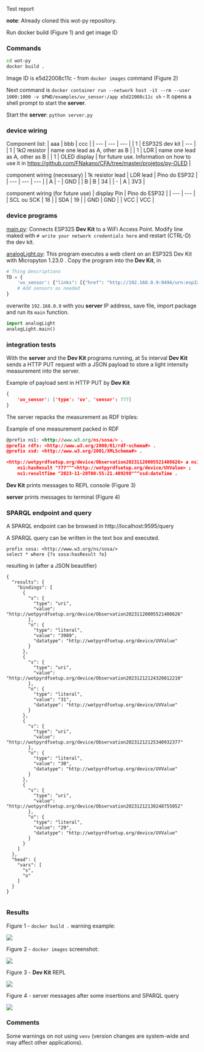 Test report

**note**: Already cloned this wot-py repository.

Run docker build (Figure 1) and get image ID

### Commands

```sh
cd wot-py
docker build .
```


Image ID is e5d22008c11c - from `docker images` command (Figure 2)

Next command is `docker container run --network host -it --rm --user 1000:1000 -v $PWD/examples/uv_sensor:/app e5d22008c11c sh` - It opens a shell prompt to start the **server**.

Start the **server**: `python server.py`

### device wiring

Component list:
| aaa | bbb | ccc |
| --- | --- | --- |
| 1 | ESP32S dev kit | --- |
| 1 | $1k\Omega$ resistor  | name one lead as A, other as B |
| 1 | LDR  | name one lead as A, other as B |
| 1 | OLED display  | for future use. Information on how to use it in https://github.com/FNakano/CFA/tree/master/projetos/py-OLED |

component wiring (necessary)
| 1k resistor lead | LDR lead | Pino do ESP32 |
| --- | --- | --- |
| A | - | GND |
| B | B | 34 |
| - | A | 3V3 |

component wiring (for future use)
| display Pin | Pino do ESP32 |
| --- | --- |
| SCL ou SCK | 18 |
| SDA | 19 |
| GND | GND |
| VCC | VCC |

### device programs

[main.py](./main.py): Connects ESP32S **Dev Kit** to a WiFi Access Point. Modify line maked with `# write your network credentials here` and restart (CTRL-D) the dev kit.

[analogLight.py](./analogLight.py): This program executes a web client on an ESP32S Dev Kit with Micropyton 1.23.0 . Copy the program into the **Dev Kit**, in

```python
# Thing Descriptions
TD = {
    'uv_sensor': {"links": [{"href": "http://192.168.0.9:9494/urn:esp32/property/uv"}]},
    # Add sensors as needed
}

```

overwrite `192.168.0.9` with you **server** IP address, save file, import package and run its `main` function.

```python
import analogLight
analogLight.main()

```

### integration tests

With the **server** and the **Dev Kit** programs running, at 5s interval **Dev Kit** sends a HTTP PUT request with a JSON payload to store a light intensity measurement into the server.

Example of payload sent in HTTP PUT by **Dev Kit**
```json
{
    'uv_sensor': ['type': 'uv', 'sensor': 777]
}
```

The server repacks the measurement as RDF triples:

Example of one measurement packed in RDF
```rdf
@prefix ns1: <http://www.w3.org/ns/sosa/> .
@prefix rdfs: <http://www.w3.org/2000/01/rdf-schema#> .
@prefix xsd: <http://www.w3.org/2001/XMLSchema#> .

<http://wotpyrdfsetup.org/device/Observation20231120005521408626> a ns1:Observation ;
    ns1:hasResult "777"^^<http://wotpyrdfsetup.org/device/UVValue> ;
    ns1:resultTime "2023-11-20T00:55:21.409298"^^xsd:dateTime .

```

**Dev Kit** prints messages to REPL console (Figure 3)

**server** prints messages to terminal (Figure 4)

### SPARQL endpoint and query

A SPARQL endpoint can be browsed in http://localhost:9595/query

A SPARQL query can be written in the text box and executed.

```
prefix sosa: <http://www.w3.org/ns/sosa/>
select * where {?s sosa:hasResult ?o}

```

resulting in (after a JSON beautifier)

```
{
  "results": {
    "bindings": [
      {
        "s": {
          "type": "uri",
          "value": "http://wotpyrdfsetup.org/device/Observation20231120005521408626"
        },
        "o": {
          "type": "literal",
          "value": "3989",
          "datatype": "http://wotpyrdfsetup.org/device/UVValue"
        }
      },
      {
        "s": {
          "type": "uri",
          "value": "http://wotpyrdfsetup.org/device/Observation20231212124320812210"
        },
        "o": {
          "type": "literal",
          "value": "31",
          "datatype": "http://wotpyrdfsetup.org/device/UVValue"
        }
      },
      {
        "s": {
          "type": "uri",
          "value": "http://wotpyrdfsetup.org/device/Observation20231212125340932377"
        },
        "o": {
          "type": "literal",
          "value": "30",
          "datatype": "http://wotpyrdfsetup.org/device/UVValue"
        }
      },
      {
        "s": {
          "type": "uri",
          "value": "http://wotpyrdfsetup.org/device/Observation20231212130248755052"
        },
        "o": {
          "type": "literal",
          "value": "29",
          "datatype": "http://wotpyrdfsetup.org/device/UVValue"
        }
      }
    ]
  },
  "head": {
    "vars": [
      "s",
      "o"
    ]
  }
}


```


### Results

Figure 1 - `docker build .` warning example:
  
![](./Captura%20de%20tela%20de%202024-10-14%2016-28-42.png)

Figure 2 - `docker images` screenshot:

![](./Captura%20de%20tela%20de%202024-10-14%2014-03-44.png)

Figure 3 - **Dev Kit** REPL

![](./Captura%20de%20tela%20de%202024-10-14%2016-23-00.png)

Figure 4 - server messages after some insertions and SPARQL query

![](./Captura%20de%20tela%20de%202024-10-14%2016-27-53.png)

### Comments

Some warnings on not using `venv` (version changes are system-wide and may affect other applications).

